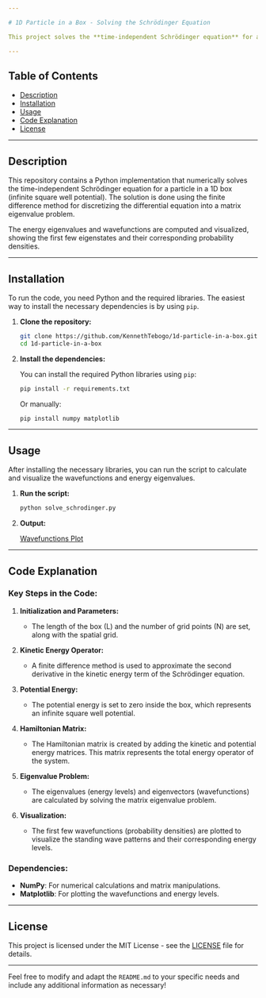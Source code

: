 ```yaml
---

# 1D Particle in a Box - Solving the Schrödinger Equation

This project solves the **time-independent Schrödinger equation** for a particle confined in a **1D infinite potential well** using the **finite difference method**. The solution calculates the energy eigenvalues and wavefunctions for the system and visualizes the probability densities for the first few energy levels.

---
```


## **Table of Contents**

- [Description](#description)
- [Installation](#installation)
- [Usage](#usage)
- [Code Explanation](#code-explanation)
- [License](#license)

---

## **Description**

This repository contains a Python implementation that numerically solves the time-independent Schrödinger equation for a particle in a 1D box (infinite square well potential). The solution is done using the finite difference method for discretizing the differential equation into a matrix eigenvalue problem.

The energy eigenvalues and wavefunctions are computed and visualized, showing the first few eigenstates and their corresponding probability densities.

---

## **Installation**

To run the code, you need Python and the required libraries. The easiest way to install the necessary dependencies is by using `pip`.

1. **Clone the repository:**

   ```bash
   git clone https://github.com/KennethTebogo/1d-particle-in-a-box.git
   cd 1d-particle-in-a-box
   ```

2. **Install the dependencies:**

   You can install the required Python libraries using `pip`:

   ```bash
   pip install -r requirements.txt
   ```

   Or manually:

   ```bash
   pip install numpy matplotlib
   ```

---

## **Usage**

After installing the necessary libraries, you can run the script to calculate and visualize the wavefunctions and energy eigenvalues.

1. **Run the script:**

   ```bash
   python solve_schrodinger.py
   ```

2. **Output:**

   [Wavefunctions Plot](trinket_plot.png)

---

## **Code Explanation**

### Key Steps in the Code:

1. **Initialization and Parameters:**
   - The length of the box \(L\) and the number of grid points \(N\) are set, along with the spatial grid.
   
2. **Kinetic Energy Operator:**
   - A finite difference method is used to approximate the second derivative in the kinetic energy term of the Schrödinger equation.

3. **Potential Energy:**
   - The potential energy is set to zero inside the box, which represents an infinite square well potential.

4. **Hamiltonian Matrix:**
   - The Hamiltonian matrix is created by adding the kinetic and potential energy matrices. This matrix represents the total energy operator of the system.

5. **Eigenvalue Problem:**
   - The eigenvalues (energy levels) and eigenvectors (wavefunctions) are calculated by solving the matrix eigenvalue problem.

6. **Visualization:**
   - The first few wavefunctions (probability densities) are plotted to visualize the standing wave patterns and their corresponding energy levels.

### Dependencies:

- **NumPy**: For numerical calculations and matrix manipulations.
- **Matplotlib**: For plotting the wavefunctions and energy levels.

---

## **License**

This project is licensed under the MIT License - see the [LICENSE](LICENSE) file for details.

---

Feel free to modify and adapt the `README.md` to your specific needs and include any additional information as necessary!
